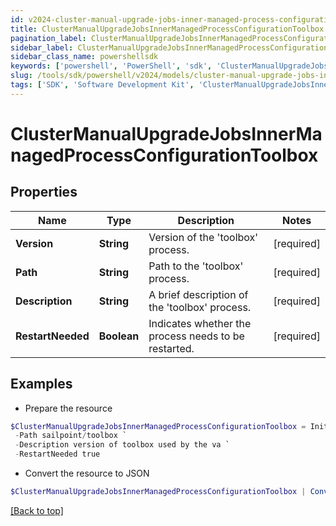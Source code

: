 ```yaml
---
id: v2024-cluster-manual-upgrade-jobs-inner-managed-process-configuration-toolbox
title: ClusterManualUpgradeJobsInnerManagedProcessConfigurationToolbox
pagination_label: ClusterManualUpgradeJobsInnerManagedProcessConfigurationToolbox
sidebar_label: ClusterManualUpgradeJobsInnerManagedProcessConfigurationToolbox
sidebar_class_name: powershellsdk
keywords: ['powershell', 'PowerShell', 'sdk', 'ClusterManualUpgradeJobsInnerManagedProcessConfigurationToolbox', 'V2024ClusterManualUpgradeJobsInnerManagedProcessConfigurationToolbox'] 
slug: /tools/sdk/powershell/v2024/models/cluster-manual-upgrade-jobs-inner-managed-process-configuration-toolbox
tags: ['SDK', 'Software Development Kit', 'ClusterManualUpgradeJobsInnerManagedProcessConfigurationToolbox', 'V2024ClusterManualUpgradeJobsInnerManagedProcessConfigurationToolbox']
---
```



# ClusterManualUpgradeJobsInnerManagedProcessConfigurationToolbox

## Properties

Name | Type | Description | Notes
------------ | ------------- | ------------- | -------------
**Version** | **String** | Version of the 'toolbox' process. | [required]
**Path** | **String** | Path to the 'toolbox' process. | [required]
**Description** | **String** | A brief description of the 'toolbox' process. | [required]
**RestartNeeded** | **Boolean** | Indicates whether the process needs to be restarted. | [required]

## Examples

- Prepare the resource
```powershell
$ClusterManualUpgradeJobsInnerManagedProcessConfigurationToolbox = Initialize-PSSailpoint.V2024ClusterManualUpgradeJobsInnerManagedProcessConfigurationToolbox  -Version 3004 `
 -Path sailpoint/toolbox `
 -Description version of toolbox used by the va `
 -RestartNeeded true
```

- Convert the resource to JSON
```powershell
$ClusterManualUpgradeJobsInnerManagedProcessConfigurationToolbox | ConvertTo-JSON
```


[[Back to top]](#) 

